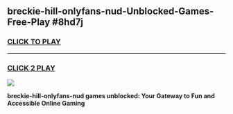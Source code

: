 
## breckie-hill-onlyfans-nud-Unblocked-Games-Free-Play #8hd7j
<h3>
<a href="https://us.freeplayer.one?title=breckie-hill-onlyfans-nud&ref=9M">CLICK TO PLAY</a></h3>
<hr>

<h3>
<a href="https://us.freeplayer.one?title=breckie-hill-onlyfans-nud&ref=9M">CLICK 2 PLAY</a>
  
</h3>

<a href="https://us.freeplayer.one?title=breckie-hill-onlyfans-nud&ref=9M"><img src="https://clearcache.store/games.png"></a>


**breckie-hill-onlyfans-nud games unblocked: Your Gateway to Fun and Accessible Online Gaming**
